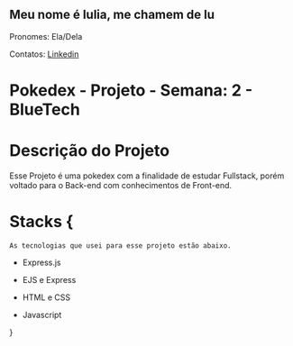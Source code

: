 ## Meu nome é Iulia, me chamem de Iu
Pronomes: Ela/Dela

Contatos: <a href="https://www.linkedin.com/in/iulia-mitch-f-dos-santos-29b015230/">Linkedin</a>

# Pokedex - Projeto - Semana: 2 - BlueTech

# Descrição do Projeto
Esse Projeto é uma pokedex com a finalidade de estudar Fullstack, porém voltado para o Back-end com conhecimentos de Front-end.


# Stacks {
    As tecnologias que usei para esse projeto estão abaixo.
    
   - Express.js

   - EJS e Express

   - HTML e CSS

   - Javascript


}

